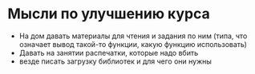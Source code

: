 # Мысли по улучшению курса

* На дом давать материалы для чтения и задания по ним (типа, что означает вывод такой-то функции, какую функцию использовать)
* Давать на занятии распечатки, которые надо вбить
* везде писать загрузку библиотек и для чего они нужны
